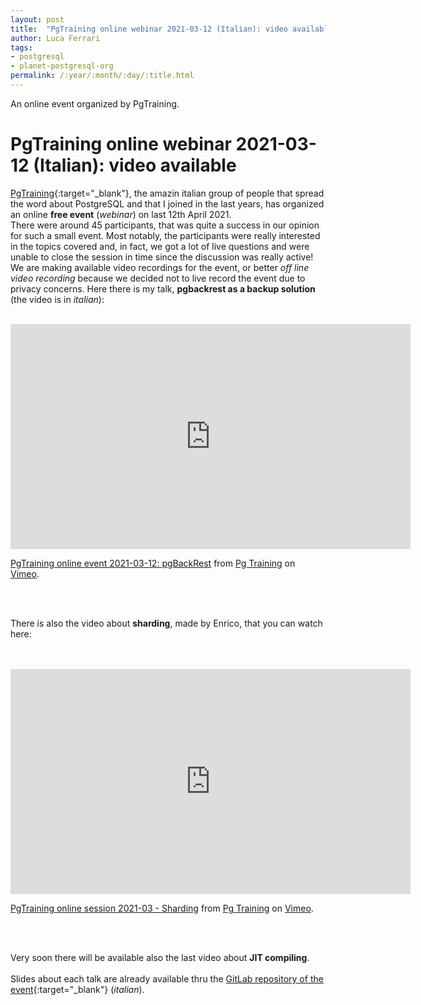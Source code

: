 ```yaml
---
layout: post
title:  "PgTraining online webinar 2021-03-12 (Italian): video available"
author: Luca Ferrari
tags:
- postgresql
- planet-postgresql-org
permalink: /:year/:month/:day/:title.html
---
```

An online event organized by PgTraining.


# PgTraining online webinar  2021-03-12 (Italian): video available

[PgTraining](http://pgtraining.com){:target="_blank"}, the amazin italian group of people that spread the word about PostgreSQL and that I joined in the last years, has organized an online **free event** (*webinar*) on last 12th April 2021.
<br/>
There were around 45 participants, that was quite a success in our opinion for such a small event. Most notably, the participants were really interested in the topics covered and, in fact, we got a lot of live questions and were unable to close the session in time since the discussion was really active!
<br/>
We are making available video recordings for the event, or better *off line video recording* because we decided not to live record the event due to privacy concerns. Here there is my talk, **pgbackrest as a backup solution** (the video is in *italian*):
<br/>
<br/>

<iframe src="https://player.vimeo.com/video/523432651" width="640" height="360" frameborder="0" allow="autoplay; fullscreen; picture-in-picture" allowfullscreen></iframe>
<p><a href="https://vimeo.com/523432651">PgTraining online event 2021-03-12: pgBackRest</a> from <a href="https://vimeo.com/user10626375">Pg Training</a> on <a href="https://vimeo.com">Vimeo</a>.</p>
<br/>
<br/>


There is also the video about **sharding**, made by Enrico, that you can watch here:

<br/>
<br/>

<iframe src="https://player.vimeo.com/video/520841922" width="640" height="360" frameborder="0" allow="autoplay; fullscreen; picture-in-picture" allowfullscreen></iframe>
<p><a href="https://vimeo.com/520841922">PgTraining online session 2021-03 - Sharding</a> from <a href="https://vimeo.com/user10626375">Pg Training</a> on <a href="https://vimeo.com">Vimeo</a>.</p>
<br/>
<br/>

Very soon there will be available also the last video about **JIT compiling**.
<br/>
<br/>
Slides about each talk are already available thru the [GitLab repository of the event](https://gitlab.com/pgtraining/slides/-/tree/master){:target="_blank"} (*italian*).
